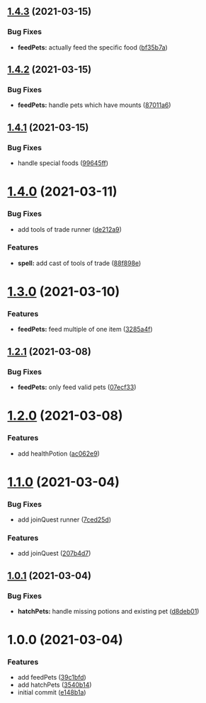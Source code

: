 ## [1.4.3](https://github.com/believer/habitica/compare/v1.4.2...v1.4.3) (2021-03-15)


### Bug Fixes

* **feedPets:** actually feed the specific food ([bf35b7a](https://github.com/believer/habitica/commit/bf35b7a1a36523dad3e60488a8ff95d4bed6655c))

## [1.4.2](https://github.com/believer/habitica/compare/v1.4.1...v1.4.2) (2021-03-15)


### Bug Fixes

* **feedPets:** handle pets which have mounts ([87011a6](https://github.com/believer/habitica/commit/87011a62799438291418b925ef1e0319f93bc910))

## [1.4.1](https://github.com/believer/habitica/compare/v1.4.0...v1.4.1) (2021-03-15)


### Bug Fixes

* handle special foods ([99645ff](https://github.com/believer/habitica/commit/99645ffcfeffaa97384ab0d39db8cc3cbef81d81))

# [1.4.0](https://github.com/believer/habitica/compare/v1.3.0...v1.4.0) (2021-03-11)


### Bug Fixes

* add tools of trade runner ([de212a9](https://github.com/believer/habitica/commit/de212a9daade9874fbbfd453b449c55b46eb2cd3))


### Features

* **spell:** add cast of tools of trade ([88f898e](https://github.com/believer/habitica/commit/88f898e27768e8fe22c505f8dd79b1d2e8427244))

# [1.3.0](https://github.com/believer/habitica/compare/v1.2.1...v1.3.0) (2021-03-10)


### Features

* **feedPets:** feed multiple of one item ([3285a4f](https://github.com/believer/habitica/commit/3285a4fbce66fd79b4b1b9c0ec73890eb261145f))

## [1.2.1](https://github.com/believer/habitica/compare/v1.2.0...v1.2.1) (2021-03-08)


### Bug Fixes

* **feedPets:** only feed valid pets ([07ecf33](https://github.com/believer/habitica/commit/07ecf33fba59c0e55a64ccb2deab17a960a798d1))

# [1.2.0](https://github.com/believer/habitica/compare/v1.1.0...v1.2.0) (2021-03-08)


### Features

* add healthPotion ([ac062e9](https://github.com/believer/habitica/commit/ac062e981154aa28bfe8105ca042fdd802e5f22a))

# [1.1.0](https://github.com/believer/habitica/compare/v1.0.1...v1.1.0) (2021-03-04)


### Bug Fixes

* add joinQuest runner ([7ced25d](https://github.com/believer/habitica/commit/7ced25d548b3a8145730af7d48d03d20a6672d26))


### Features

* add joinQuest ([207b4d7](https://github.com/believer/habitica/commit/207b4d70d7e05604392b2182690306244eb07264))

## [1.0.1](https://github.com/believer/habitica/compare/v1.0.0...v1.0.1) (2021-03-04)


### Bug Fixes

* **hatchPets:** handle missing potions and existing pet ([d8deb01](https://github.com/believer/habitica/commit/d8deb01fa6ad1783d35951903f086f7f892855e4))

# 1.0.0 (2021-03-04)


### Features

* add feedPets ([39c1bfd](https://github.com/believer/habitica/commit/39c1bfd2583a68e8d5e437491a362a7f756e53ab))
* add hatchPets ([3540b14](https://github.com/believer/habitica/commit/3540b145d04bdac8a486b0e167f8cb7ec4dffa5e))
* initial commit ([e148b1a](https://github.com/believer/habitica/commit/e148b1a8b6fdc0bb2298b0e7bf7618cd39e33a35))
